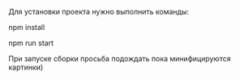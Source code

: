 Для установки проекта нужно выполнить команды: 


npm install

npm run start

При запуске сборки просьба подождать пока минифицируются картинки) 
